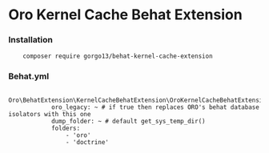 # Oro Kernel Cache Behat Extension

### Installation

```
    composer require gorgo13/behat-kernel-cache-extension
```

### Behat.yml

```
        Oro\BehatExtension\KernelCacheBehatExtension\OroKernelCacheBehatExtension:
            oro_legacy: ~ # if true then replaces ORO's behat database isolators with this one  
            dump_folder: ~ # default get_sys_temp_dir()
            folders:
                - 'oro'
                - 'doctrine'
```
